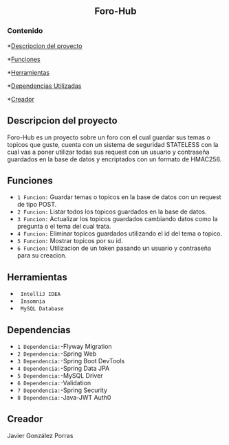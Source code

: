 

<h2 align="center">Foro-Hub</h2>

### Contenido
*[Descripcion del proyecto](#descripcion-del-proyecto)

*[Funciones](#funciones)

*[Herramientas](#herramientas)

*[Dependencias Utilizadas](#dependencias)

*[Creador](#creador)



## Descripcion del proyecto
<p>Foro-Hub es un proyecto sobre un foro con el cual guardar sus temas o topicos que guste, cuenta con un sistema de seguridad
STATELESS con la cual vas a poner utilizar todas sus request con un usuario y contraseña guardados en la base de datos y encriptados
con un formato de HMAC256.</p>


## Funciones
* `1 Funcion:` Guardar temas o topicos en la base de datos con un request de tipo POST.
* `2 Funcion:` Listar todos los topicos guardados en la base de datos.
* `3 Funcion:` Actualizar los topicos guardados cambiando datos como la pregunta o el tema del cual trata.
* `4 Funcion:` Eliminar topicos guardados utilizando el id del tema o topico.
* `5 Funcion:` Mostrar topicos por su id.
* `6 Funcion:` Utilizacion de un token pasando un usuario y contraseña para su creacion.


## Herramientas
* ` IntelliJ IDEA`
* ` Insomnia`
* ` MySQL Database`

## Dependencias
* `1 Dependencia:`-Flyway Migration
* `2 Dependencia:`-Spring Web
* `3 Dependencia:`-Spring Boot DevTools
* `4 Dependencia:`-Spring Data JPA
* `5 Dependencia:`-MySQL Driver
* `6 Dependencia:`-Validation
* `7 Dependencia:`-Spring Security
* `8 Dependencia:`-Java-JWT Auth0


## Creador
Javier González Porras
